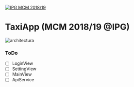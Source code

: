 <a href="http://mcm.ipg.pt"><img src="http://www.ipg.pt/website/imgs/logotipo_ipg.jpg" title="IPG(MCM)" alt="IPG MCM 2018/19"></a>

<!-- [![FVCproductions](https://avatars1.githubusercontent.com/u/4284691?v=3&s=200)](http://fvcproductions.com) -->



# TaxiApp (MCM 2018/19 @IPG)

![architectura](https://user-images.githubusercontent.com/2634610/51136010-5a5db480-1833-11e9-8da3-8ff2500b6ed1.png)


### ToDo

- [ ] LoginView
- [ ] SettingView
- [ ] MainView
- [ ] ApiService

